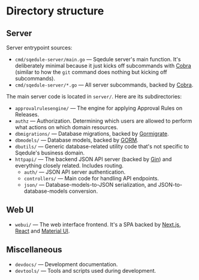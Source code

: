 # Directory structure

## Server

Server entrypoint sources:

 * `cmd/sqedule-server/main.go` — Sqedule server's main function. It's deliberately minimal because it just kicks off subcommands with [Cobra](https://github.com/spf13/cobra) (similar to how the `git` command does nothing but kicking off subcommands).
 * `cmd/sqedule-server/*.go` — All server subcommands, backed by [Cobra](https://github.com/spf13/cobra).

The main server code is located in `server/`. Here are its subdirectories:

 * `approvalrulesengine/` — The engine for applying Approval Rules on Releases.
 * `authz` — Authorization. Determining which users are allowed to perform what actions on which domain resources.
 * `dbmigrations/` — Database migrations, backed by [Gormigrate](https://github.com/go-gormigrate/gormigrate).
 * `dbmodels/` — Database models, backed by [GORM](https://gorm.io/).
 * `dbutils/` — Generic database-related utility code that's not specific to Sqedule's business domain.
 * `httpapi/` — The backend JSON API server (backed by [Gin](https://github.com/gin-gonic/gin)) and everything closely related. Includes routing.
     - `auth/` — JSON API server authentication.
     - `controllers/` — Main code for handling API endpoints.
     - `json/` — Database-models-to-JSON serialization, and JSON-to-database-models conversion.

## Web UI

 * `webui/` — The web interface frontend. It's a SPA backed by [Next.js](https://nextjs.org/), [React](https://reactjs.org/) and [Material UI](https://material-ui.com/).

## Miscellaneous

 * `devdocs/` — Development documentation.
 * `devtools/` — Tools and scripts used during development.
